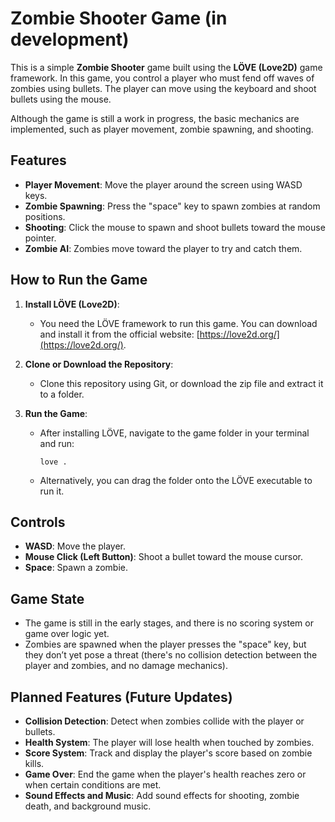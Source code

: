 # Zombie Shooter Game (in development)

This is a simple **Zombie Shooter** game built using the **LÖVE (Love2D)** game framework. In this game, you control a player who must fend off waves of zombies using bullets. The player can move using the keyboard and shoot bullets using the mouse.

Although the game is still a work in progress, the basic mechanics are implemented, such as player movement, zombie spawning, and shooting.

## Features

- **Player Movement**: Move the player around the screen using WASD keys.
- **Zombie Spawning**: Press the "space" key to spawn zombies at random positions.
- **Shooting**: Click the mouse to spawn and shoot bullets toward the mouse pointer.
- **Zombie AI**: Zombies move toward the player to try and catch them.

## How to Run the Game

1. **Install LÖVE (Love2D)**:
   - You need the LÖVE framework to run this game. You can download and install it from the official website: [https://love2d.org/](https://love2d.org/).

2. **Clone or Download the Repository**:
   - Clone this repository using Git, or download the zip file and extract it to a folder.

3. **Run the Game**:
   - After installing LÖVE, navigate to the game folder in your terminal and run:
     ```
     love .
     ```
   - Alternatively, you can drag the folder onto the LÖVE executable to run it.

## Controls

- **WASD**: Move the player.
- **Mouse Click (Left Button)**: Shoot a bullet toward the mouse cursor.
- **Space**: Spawn a zombie.

## Game State

- The game is still in the early stages, and there is no scoring system or game over logic yet.
- Zombies are spawned when the player presses the "space" key, but they don’t yet pose a threat (there's no collision detection between the player and zombies, and no damage mechanics).

## Planned Features (Future Updates)

- **Collision Detection**: Detect when zombies collide with the player or bullets.
- **Health System**: The player will lose health when touched by zombies.
- **Score System**: Track and display the player's score based on zombie kills.
- **Game Over**: End the game when the player's health reaches zero or when certain conditions are met.
- **Sound Effects and Music**: Add sound effects for shooting, zombie death, and background music.



